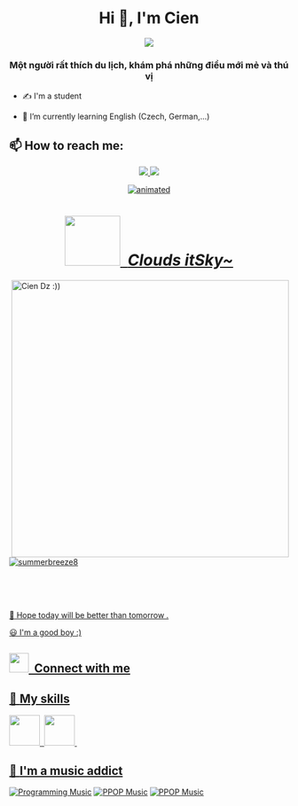 <h1 align="center">Hi 👋, I'm Cien </h1>
<p align="center"><img src="https://img.icons8.com/color/48/000000/vietnam-circular.png"/></p>
<h3 align="center"> Một người rất thích du lịch, khám phá những điều mới mẻ và thú vị</h3>

- ✍ I'm a student 

- 🌱 I’m currently learning English (Czech, German,...)


## 📫 How to reach me:

<p align="center">
  <a href="https://www.facebook.com/Rabb017/" alt="Facebook">
    <img src="https://img.icons8.com/fluent/48/000000/facebook-new.png" target="_blank" />
  </a> 
  <a href="/https://github.com/SummerBreeze8" alt="Github">
    <img src="https://img.icons8.com/fluent/48/000000/github.png"/>
</p>

<p align="center">

<img src="https://readme-typing-svg.herokuapp.com?size=30&duration=1500&lines=Hello+world!;Ch%C3%A0o+th%E1%BA%BF+gi%E1%BB%9Bi!;%E3%81%93%E3%82%93%E3%81%AB%E3%81%A1%E3%81%AF%E4%B8%96%E7%95%8C!!;Bonjour+le+monde!;%EC%95%88%EB%85%95%ED%95%98%EC%84%B8%EC%9A%94+%EC%84%B8%EA%B3%84!;I'm+Cien;You+can+call+me+CienDzai" alt="animated" />
 </p>

## <h1 align="center"> <img src="https://i.pinimg.com/originals/1d/da/d7/1ddad7f4364ef2f87efc82d7f876d18c.gif" height="90" width="100"> &nbsp;***Clouds itSky~***



<img align="right" alt="Cien Dz :))" width="500" src="https://c.tenor.com/Fyhu5etD_84AAAAC/anime-sky.gif">
<p align="left"> <img src="https://komarev.com/ghpvc/?username=summerbreeze8&label=Profile%20views&color=0e75b6&style=flat" alt="summerbreeze8" /> </p>
<br> <br> <br>
 

 🚀 Hope today will be better than tomorrow .
 
 😃 I'm a good boy :)


 
 ## <img src="https://camo.githubusercontent.com/ffbf71edb9eb65671926a8cc42a5a740bf5b799a9b93699a3a0de76e1793a80b/68747470733a2f2f6d656469612e67697068792e636f6d2f6d656469612f54456e586b637348725034596564436868412f67697068792e676966" width="35px">&nbsp; Connect with me
 

 
## 🔮 **My skills**
<img src="https://camo.githubusercontent.com/4d67389739aa53e876a878719fa61eeebea468ae0be6af71903fa8c4c9b72018/68747470733a2f2f692e67697068792e636f6d2f6d656469612f49647941514a564e326b56504e55726f6a4d2f3230302e77656270" width="55px" height="55px" >&nbsp;
<img src="https://camo.githubusercontent.com/0cad3f969b0946abd0e5f16e9ed1ff78a2495a40c2bb5c6414aefd4be76505aa/68747470733a2f2f692e67697068792e636f6d2f6d656469612f4b7a4a6b7a6a676766474e355079366e6b542f3230302e77656270" width="55px" height="55px" >&nbsp;
## 🎻 **I'm a music addict**

[![Programming Music](https://img.shields.io/badge/Loffi%20Chill-%231DB954.svg?&style=for-the-badge&logo=spotify&logoColor=white)](https://open.spotify.com/playlist/5eHUErerg4SbhttZgtGvOT?si=744446ba11de46fc)  [![PPOP Music](https://img.shields.io/badge/Mikki%20Loffi-%231DB954.svg?&style=for-the-badge&logo=spotify&logoColor=white)](https://open.spotify.com/playlist/4SYNclFrwAf717XkW02KRT?si=0e87897bef064e07) [![PPOP Music](https://img.shields.io/badge/Japan%20Loffi-%231DB954.svg?&style=for-the-badge&logo=spotify&logoColor=white)](https://open.spotify.com/playlist/4SYNclFrwAf717XkW02KRT?si=0e87897bef064e07)




